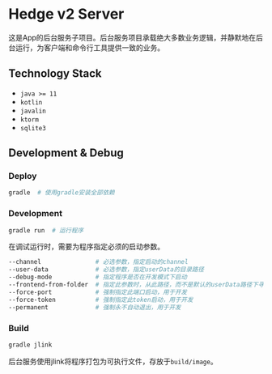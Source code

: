 # Hedge v2 Server
这是App的后台服务子项目。后台服务项目承载绝大多数业务逻辑，并静默地在后台运行，为客户端和命令行工具提供一致的业务。

## Technology Stack
* `java >= 11`
* `kotlin`
* `javalin`
* `ktorm`
* `sqlite3`

## Development & Debug
### Deploy
```sh
gradle  # 使用gradle安装全部依赖
```
### Development
```sh
gradle run  # 运行程序
```
在调试运行时，需要为程序指定必须的启动参数。
```sh
--channel               # 必选参数，指定启动的channel
--user-data             # 必选参数，指定userData的目录路径
--debug-mode            # 指定程序是否在开发模式下启动
--frontend-from-folder  # 指定此参数时，从此路径，而不是默认的userData路径下寻找前端资源
--force-port            # 强制指定此端口启动，用于开发
--force-token           # 强制指定此token启动，用于开发
--permanent             # 强制永不自动退出，用于开发
```
### Build
```sh
gradle jlink
```
后台服务使用jlink将程序打包为可执行文件，存放于`build/image`。